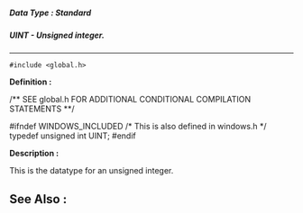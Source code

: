 ##### Data Type : Standard
##### UINT - Unsigned integer.
---
```
#include <global.h>
```

**Definition :**

/** SEE global.h FOR ADDITIONAL CONDITIONAL COMPILATION STATEMENTS **/

   #ifndef WINDOWS_INCLUDED   /* This is also defined in windows.h */
      typedef unsigned int UINT;
   #endif

**Description :**

This is the datatype for an unsigned integer.


**See Also :**
---

